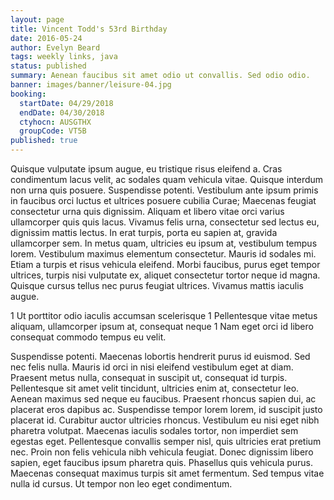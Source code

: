 ```yaml
---
layout: page
title: Vincent Todd's 53rd Birthday
date: 2016-05-24
author: Evelyn Beard
tags: weekly links, java
status: published
summary: Aenean faucibus sit amet odio ut convallis. Sed odio odio.
banner: images/banner/leisure-04.jpg
booking:
  startDate: 04/29/2018
  endDate: 04/30/2018
  ctyhocn: AUSGTHX
  groupCode: VT5B
published: true
---
```

Quisque vulputate ipsum augue, eu tristique risus eleifend a. Cras condimentum lacus velit, ac sodales quam vehicula vitae. Quisque interdum non urna quis posuere. Suspendisse potenti. Vestibulum ante ipsum primis in faucibus orci luctus et ultrices posuere cubilia Curae; Maecenas feugiat consectetur urna quis dignissim. Aliquam et libero vitae orci varius ullamcorper quis quis lacus. Vivamus felis urna, consectetur sed lectus eu, dignissim mattis lectus. In erat turpis, porta eu sapien at, gravida ullamcorper sem. In metus quam, ultricies eu ipsum at, vestibulum tempus lorem. Vestibulum maximus elementum consectetur. Mauris id sodales mi. Etiam a turpis et risus vehicula eleifend. Morbi faucibus, purus eget tempor ultrices, turpis nisi vulputate ex, aliquet consectetur tortor neque id magna. Quisque cursus tellus nec purus feugiat ultrices. Vivamus mattis iaculis augue.

1 Ut porttitor odio iaculis accumsan scelerisque
1 Pellentesque vitae metus aliquam, ullamcorper ipsum at, consequat neque
1 Nam eget orci id libero consequat commodo tempus eu velit.

Suspendisse potenti. Maecenas lobortis hendrerit purus id euismod. Sed nec felis nulla. Mauris id orci in nisi eleifend vestibulum eget at diam. Praesent metus nulla, consequat in suscipit ut, consequat id turpis. Pellentesque sit amet velit tincidunt, ultricies enim at, consectetur leo. Aenean maximus sed neque eu faucibus. Praesent rhoncus sapien dui, ac placerat eros dapibus ac.
Suspendisse tempor lorem lorem, id suscipit justo placerat id. Curabitur auctor ultricies rhoncus. Vestibulum eu nisi eget nibh pharetra volutpat. Maecenas iaculis sodales tortor, non imperdiet sem egestas eget. Pellentesque convallis semper nisl, quis ultricies erat pretium nec. Proin non felis vehicula nibh vehicula feugiat. Donec dignissim libero sapien, eget faucibus ipsum pharetra quis. Phasellus quis vehicula purus. Maecenas consequat maximus turpis sit amet fermentum. Sed tempus vitae nulla id cursus. Ut tempor non leo eget condimentum.
